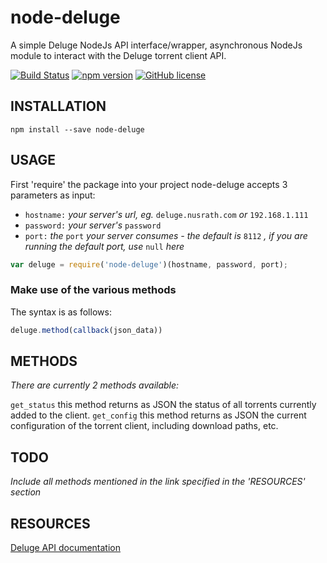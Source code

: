 # node-deluge
A simple Deluge NodeJs API interface/wrapper, asynchronous NodeJs module to interact with the Deluge torrent client API.

[![Build Status](https://travis-ci.org/Nusrath/node-deluge.svg?branch=master)](https://travis-ci.org/Nusrath/node-deluge) [![npm version](https://badge.fury.io/js/node-deluge.svg)](https://badge.fury.io/js/node-deluge)
[![GitHub license](https://img.shields.io/badge/license-MIT-blue.svg)](https://raw.githubusercontent.com/Nusrath/node-deluge/master/LICENSE)

## INSTALLATION
```
npm install --save node-deluge
```

## USAGE

First 'require' the package into your project
node-deluge accepts 3 parameters as input:

- `hostname:` _your server's url, eg._ `deluge.nusrath.com` _or_ `192.168.1.111`
- `password:` _your server's_ `password`
- `port:` _the_ `port` _your server consumes - the default is_ `8112` _, if you are running the default port, use_ `null` _here_

```javascript
var deluge = require('node-deluge')(hostname, password, port);
```

### Make use of the various methods
The syntax is as follows: 
```javascript
deluge.method(callback(json_data))
```

## METHODS
_There are currently 2 methods available:_

`get_status` this method returns as JSON the status of all torrents currently added to the client.
`get_config` this method returns as JSON the current configuration of the torrent client, including download paths, etc.

## TODO
_Include all methods mentioned in the link specified in the 'RESOURCES' section_

## RESOURCES
[Deluge API documentation](http://dev.deluge-torrent.org/wiki/Development/WebUi/Json)
